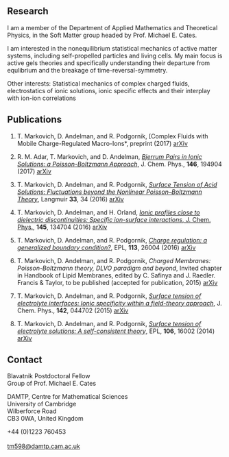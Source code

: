 ## Research

I am a member of the Department of Applied Mathematics and Theoretical Physics, in the Soft Matter group headed by Prof. Michael E. Cates. 

I am interested in the nonequilibrium statistical mechanics of active matter systems, including self-propelled particles and living cells. My main focus is active gels theories and specifically understanding their departure from equlibrium and the breakage of time-reversal-symmetry.

Other interests: Statistical mechanics of complex charged fluids, electrostatics of ionic solutions, ionic specific effects and their interplay with ion-ion correlations

## Publications

1. T. Markovich, D. Andelman, and R. Podgornik, [Complex Fluids with Mobile Charge-Regulated Macro-Ions*, preprint (2017)    [arXiv](https://arxiv.org/abs/1708.06921)

2.	R. M. Adar, T. Markovich, and D. Andelman, [*Bjerrum Pairs in Ionic Solutions: a Poisson-Boltzmann Approach*](http://dx.doi.org/10.1063/1.4982885), J. Chem. Phys., **146**, 194904 (2017)   [arXiv](https://arxiv.org/abs/1702.04853 )

3.	T. Markovich, D. Andelman, and R. Podgornik, [*Surface Tension of Acid Solutions: Fluctuations beyond the Nonlinear Poisson–Boltzmann Theory*](http://dx.doi.org/10.1021/acs.langmuir.6b03186), Langmuir **33**, 34 (2016)   [arXiv](http://arxiv.org/abs/1608.07797 )

4.	T. Markovich, D. Andelman, and H. Orland, [*Ionic profiles close to dielectric discontinuities: Specific ion-surface interactions*, J. Chem. Phys.](http://dx.doi.org/10.1063/1.4963083), **145**, 134704 (2016)   [arXiv](http://arxiv.org/abs/1607.06375)

5.	T. Markovich, D. Andelman, and R. Podgornik, [*Charge regulation: a generalized boundary condition?*](http://dx.doi.org/10.1209/0295-5075/113/26004), EPL, **113**, 26004 (2016)   [arXiv](http://arxiv.org/abs/1510.05442)

6.	T. Markovich, D. Andelman, and R. Podgornik, *Charged Membranes: Poisson-Boltzmann theory, DLVO paradigm and beyond*, Invited chapter in Handbook of Lipid Membranes, edited by C. Safinya and J. Raedler. Francis & Taylor, to be published (accepted for publication, 2015)   [arXiv](https://arxiv.org/abs/1603.09451)

7.	T. Markovich, D. Andelman, and R. Podgornik, [*Surface tension of electrolyte interfaces: Ionic specificity within a field-theory approach*](http://dx.doi.org/10.1063/1.4905954), J. Chem. Phys., **142**, 044702 (2015)    [arXiv](http://arxiv.org/abs/1411.5222)

8.	T. Markovich, D. Andelman, and R. Podgornik, [*Surface tension of electrolyte solutions: A self-consistent theory*](http://dx.doi.org/10.1209/0295-5075/106/16002), EPL, **106**, 16002 (2014)   [arXiv](http://arxiv.org/abs/1305.3142)


## Contact

Blavatnik Postdoctoral Fellow  
Group of Prof. Michael E. Cates 

DAMTP, Centre for Mathematical Sciences  
University of Cambridge  
Wilberforce Road   
CB3 0WA, United Kingdom 

+44 (0)1223 760453    <br />  
<tm598@damtp.cam.ac.uk>
